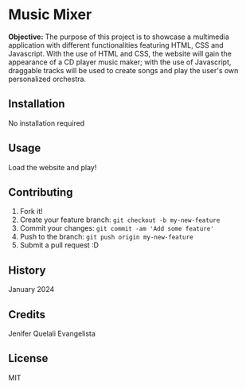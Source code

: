# Music Mixer

**Objective:** The purpose of this project is to showcase a multimedia application with different functionalities featuring HTML, CSS and Javascript. With the use of HTML and CSS, the website will gain the appearance of a CD player music maker; with the use of Javascript, draggable tracks will be used to create songs and play the user's own personalized orchestra.

## Installation
No installation required

## Usage
Load the website and play!

## Contributing
1. Fork it!
2. Create your feature branch: `git checkout -b my-new-feature`
3. Commit your changes: `git commit -am 'Add some feature'`
4. Push to the branch: `git push origin my-new-feature`
5. Submit a pull request :D

## History
January 2024

## Credits
Jenifer Quelali Evangelista

## License
MIT